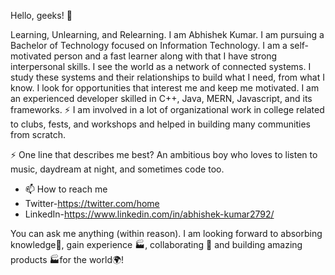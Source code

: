 Hello, geeks! 👋

Learning, Unlearning, and Relearning. I am Abhishek Kumar. I am pursuing a Bachelor of Technology focused on Information
Technology. I am a self-motivated person and a fast learner along with that I have strong interpersonal skills. I see 
the world as a network of connected systems. I study these systems and their relationships to build what I need, from 
what I know. I look for opportunities that interest me and keep me motivated. I am an experienced developer skilled 
in C++, Java, MERN, Javascript, and its frameworks. ⚡ I am involved in a lot of organizational work in college related 
to clubs, fests, and workshops and helped in building many communities from scratch.

⚡ One line that describes me best?
An ambitious boy who loves to listen to music, daydream at night, and sometimes code too.

- 📫 How to reach me 
 -   Twitter-https://twitter.com/home
 -   LinkedIn-https://www.linkedin.com/in/abhishek-kumar2792/

   You can ask me anything (within reason). I am looking forward to absorbing knowledge🧠, gain 
   experience 🏭, collaborating 🤝 and building amazing products 🏭for the world🌍!

<!---
abishekk-jpg/abishekk-jpg is a ✨ special ✨ repository because its `README.md` (this file) appears on your GitHub profile.
You can click the Preview link to take a look at your changes.
--->
